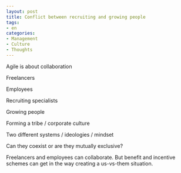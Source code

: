 ```yaml
---
layout: post
title: Conflict between recruiting and growing people
tags:
- en
categories:
- Management
- Culture
- Thoughts
---
```


Agile is about collaboration

Freelancers

Employees

Recruiting specialists

Growing people

Forming a tribe / corporate culture

Two different systems / ideologies / mindset

Can they coexist or are they mutually exclusive?

Freelancers and employees can collaborate. But benefit and incentive schemes can get in the way creating a us-vs-them situation.
